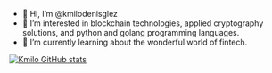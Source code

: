 - 👋 Hi, I’m @kmilodenisglez
- 👀 I’m interested in blockchain technologies, applied cryptography solutions, and python and golang programming languages.
- 🌱 I’m currently learning about the wonderful world of fintech.

[![Kmilo GitHub stats](https://github-readme-stats.vercel.app/api?username=kmilodenisglez)](https://github.com/anuraghazra/github-readme-stats&hide=stars,prs,issues,contribs)
